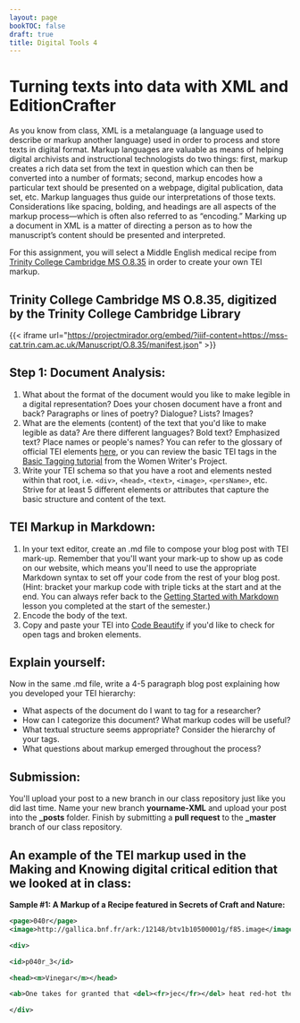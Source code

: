 ```yaml
---
layout: page
bookTOC: false
draft: true
title: Digital Tools 4
---
```

# Turning texts into data with XML and EditionCrafter
As you know from class, XML is a metalanguage (a language used to describe or markup another language) used in order to process and store texts in digital format. Markup languages are valuable as means of helping digital archivists and instructional technologists do two things: first, markup creates a rich data set from the text in question which can then be converted into a number of formats; second, markup encodes how a particular text should be presented on a webpage, digital publication, data set, etc. Markup languages thus guide our interpretations of those texts. Considerations like spacing, bolding, and headings are all aspects of the markup process—which is often also referred to as “encoding.” Marking up a document in XML is a matter of directing a person as to how the manuscript’s content should be presented and interpreted.

For this assignment, you will select a Middle English medical recipe from [Trinity College Cambridge MS O.8.35](https://mss-cat.trin.cam.ac.uk/Manuscript/O.8.35) in order to create your own TEI markup.

## Trinity College Cambridge MS O.8.35, digitized by the Trinity College Cambridge Library

{{< iframe url="https://projectmirador.org/embed/?iiif-content=https://mss-cat.trin.cam.ac.uk/Manuscript/O.8.35/manifest.json" >}}


## Step 1: Document Analysis:

1. What about the format of the document would you like to make legible in a digital representation? Does your chosen document have a front and back? Paragraphs or lines of poetry? Dialogue? Lists? Images?
2. What are the elements (content) of the text that you'd like to make legible as data? Are there different languages? Bold text? Emphasized text? Place names or people's names? You can refer to the glossary of official TEI elements [here](https://tei-c.org/release/doc/tei-p5-doc/en/html/REF-ELEMENTS.html), or you can review the basic TEI tags in the [Basic Tagging tutorial](https://www.wwp.northeastern.edu/outreach/seminars/_current/presentations/basic_encoding/basic_encoding_tutorial_00.xhtml) from the Women Writer's Project.
3. Write your TEI schema so that you have a root and elements nested within that root, i.e. `<div>`, `<head>`, `<text>`, `<image>`, `<persName>`, etc.
Strive for at least 5 different elements or attributes that capture the basic structure and content of the text.

## TEI Markup in Markdown:

1. In your text editor, create an .md file to compose your blog post with TEI mark-up. Remember that you'll want your mark-up to show up as code on our website, which means you'll need to use the appropriate Markdown syntax to set off your code from the rest of your blog post. (Hint: bracket your markup code with triple ticks at the start and at the end. You can always refer back to the [Getting Started with Markdown](https://programminghistorian.org/en/lessons/getting-started-with-markdown) lesson you completed at the start of the semester.)
2. Encode the body of the text.
3. Copy and paste your TEI into [Code Beautify](https://codebeautify.org/xmlvalidator) if you'd like to check for open tags and broken elements.

## Explain yourself:

Now in the same .md file, write a 4-5 paragraph blog post explaining how you developed your TEI hierarchy:

- What aspects of the document do I want to tag for a researcher?
- How can I categorize this document? What markup codes will be useful?
- What textual structure seems appropriate? Consider the hierarchy of your tags.
- What questions about markup emerged throughout the process?

## Submission:

You'll upload your post to a new branch in our class repository just like you did last time. Name your new branch **yourname-XML** and upload your post into the **_posts** folder. Finish by submitting a **pull request** to the **_master** branch of our class repository.

## An example of the TEI markup used in the Making and Knowing digital critical edition that we looked at in class:

__Sample #1: A Markup of a Recipe featured in Secrets of Craft and Nature:__

```xml
<page>040r</page>
<image>http://gallica.bnf.fr/ark:/12148/btv1b10500001g/f85.image</image>

<div>

<id>p040r_3</id>

<head><m>Vinegar</m></head>

<ab>One takes for granted that <del><fr>jec</fr></del> heat red-hot the <m>mineral salt</m> that looks like <m>marble</m> & that is called in <pl>Catalonia</pl> & at the border of <pl>Spain</pl> <m><pl>Cardona</pl> salt</m>, & throwing it <del>in the</del> red hot or quite hot in <m>wine</m>, it turns it into very good <m>vinegar</m>. Some make it with <m>water</m> poured on pomace soured after being pressed by <pro>grape pickers</pro>, but it will not keep & spoils in heat & thunder storms.</ab>

</div>
```
